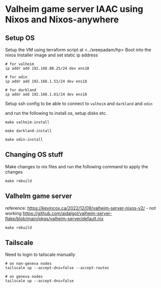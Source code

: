 # Valheim game server IAAC using Nixos and Nixos-anywhere

## Setup OS

Setup the VM using terraform script at <../sreepadam/hp>
Boot into the nixos installer image and set static ip address

```
# for valheim
ip addr add 192.168.80.25/24 dev ens18

# for odin
ip addr add 192.168.1.51/24 dev ens18

# for darkland
ip addr add 192.168.1.61/24 dev ens18
```

Setup ssh config to be able to connect to `valheim` and `darkland` and `odin`

and run the following to install os, setup disks etc.

```
make valheim-install
```

```
make darkland-install
```

```
make odin-install
```

## Changing OS stuff

Make changes to nix files and run the following command to apply the changes

```
make rebuild
```

## Valhelm game server

reference:
https://kevincox.ca/2022/12/09/valheim-server-nixos-v2/ - not working
https://github.com/aidalgol/valheim-server-flake/blob/main/pkgs/valheim-server/default.nix

```
make rebuild
```

## Tailscale

Need to login to tailscale manually

```
# on non-geneva nodes
tailscale up --accept-dns=false --accept-routes

# on geneva nodes
tailscale up --accept-dns=false
```
